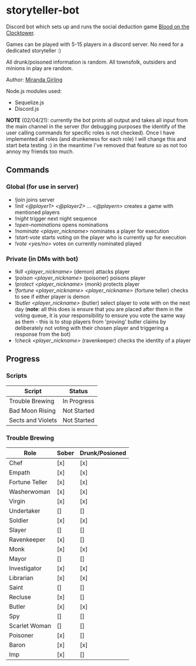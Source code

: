 # storyteller-bot
Discord bot which sets up and runs the social deduction game [Blood on the Clocktower](https://bloodontheclocktower.com).

Games can be played with 5-15 players in a discord server. No need for a dedicated storyteller :)

All drunk/poisoned information is random.
All townsfolk, outsiders and minions in play are random.

Author: [Miranda Girling](https://www.github.com/girlingm)


Node.js modules used:
* Sequelize.js
* Discord.js

**NOTE** (02/04/21): currently the bot prints all output and takes all input from the main channel in the server (for debugging purposes the identify of the user calling commands for specific roles is not checked).
Once I have implemented all roles (and drunkeness for each role) I will change this and start beta testing :) in the meantime I've removed that feature so as not too annoy my friends too much.

## Commands

### Global (for use in server)
 * _!join_ joins server
 * _!init <@player1> <@player2> ... <@playern>_ creates a game with mentioned players 
 * _!night_ trigger next night sequence
 * _!open-nominations_ opens nominations
 * _!nominate <player_nickname>_ nominates a player for execution
 * _!start-vote_ starts voting on the player who is currently up for execution
 * _!vote <yes/no>_ votes on currently nominated played 

### Private (in DMs with bot)
  * _!kill <player_nickname>_ (demon) attacks player
  * _!poison <player_nickname>_ (poisoner) poisons player
  * _!protect <player_nickname>_ (monk) protects player
  * _!fortune <player_nickname> <player_nickname>_ (fortune teller) checks to see if either player is demon
  * _!butler <player_nickname>_ (butler) select player to vote with on the next day (**note**: all this does is ensure that you are placed after them in the voting queue, it is your responsibility to ensure you vote the same way as them - this is to stop players from 'proving' butler claims by deliberately not voting with their chosen player and triggering a response from the bot)
  * _!check <player_nickname>_ (ravenkeeper) checks the identity of a player
  
 

## Progress

### Scripts
| Script            | Status      |
|-------------------|-------------|
| Trouble Brewing   | In Progress |
| Bad Moon Rising   | Not Started |
| Sects and Violets | Not Started |

### Trouble Brewing

| Role           | Sober | Drunk/Posioned |
|----------------|-------|-------|
| Chef           | [x]   | [x]   |
| Empath         | [x]   | [x]   |
| Fortune Teller | [x]   | [x]   |
| Washerwoman    | [x]   | [x]   |
| Virgin         | [x]   | [x]   |
| Undertaker     | []    | []    |
| Soldier        | [x]   | [x]   |
| Slayer         | []    | []    |
| Ravenkeeper    | [x]   | []    |
| Monk           | [x]   | [x]   |
| Mayor          | []    | []    |
| Investigator   | [x]   | [x]   |
| Librarian      | [x]   | [x]   |
| Saint          | []    | []    |
| Recluse        | [x]   | []    |
| Butler         | [x]   | [x]   |
| Spy            | []    | []    |
| Scarlet Woman  | []    | []    |
| Poisoner       | [x]   | []    |
| Baron          | [x]   | [x]   |
| Imp            | [x]   | []    |
